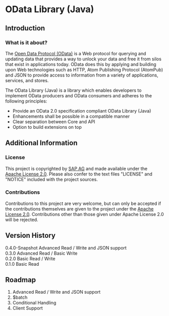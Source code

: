 OData Library (Java)
====================

Introduction
------------

### What is it about? ###

The [Open Data Protocol (OData)](http://odata.org) is a Web protocol for querying and updating data that provides a way to unlock your data and free it from silos that exist in applications today. OData does this by applying and building upon Web technologies such as HTTP, Atom Publishing Protocol (AtomPub) and JSON to provide access to information from a variety of applications, services, and stores.

The OData Library (Java) is a library which enables developers to implement OData producers and OData consumers and adheres to the following principles:

- Provide an OData 2.0 specification compliant OData Library (Java) 
- Enhancements shall be possible in a compatible manner 
- Clear separation between Core and API 
- Option to build extensions on top

Additional Information
----------------------

### License ###

This project is copyrighted by [SAP AG](http://www.sap.com/) and made available under the [Apache License 2.0](http://www.apache.org/licenses/LICENSE-2.0.html). Please also confer to the text files "LICENSE" and "NOTICE" included with the project sources.


### Contributions ###

Contributions to this project are very welcome, but can only be accepted if the contributions themselves are given to the project under the [Apache License 2.0](http://www.apache.org/licenses/LICENSE-2.0.html). Contributions other than those given under Apache License 2.0 will be rejected.


Version History
---------------

0.4.0-Snapshot  Advanced Read / Write and JSON support  
0.3.0  Advanced Read / Basic Write  
0.2.0  Basic Read / Write  
0.1.0  Basic Read

Roadmap
-------

1. Advanced Read / Write and JSON support  
2. $batch
3. Conditional Handling  
4. Client Support
